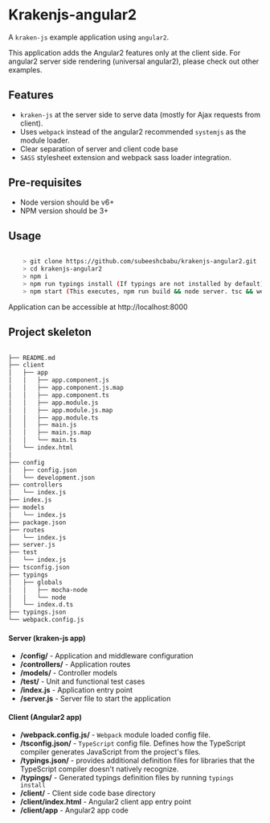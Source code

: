 # Krakenjs-angular2

A `kraken-js` example application using `angular2`.

This application adds the Angular2 features only at the client side. For angular2 server side rendering (universal angular2), please check out other examples.

## Features

- `kraken-js` at the server side to serve data (mostly for Ajax requests from client).
- Uses `webpack` instead of the angular2 recommended `systemjs` as the module loader.
- Clear separation of server and client code base
- `SASS` stylesheet extension and webpack sass loader integration.

## Pre-requisites

- Node version should be v6+
- NPM version should be 3+

## Usage

```sh

    > git clone https://github.com/subeeshcbabu/krakenjs-angular2.git
    > cd krakenjs-angular2
    > npm i
    > npm run typings install (If typings are not installed by default)
    > npm start (This executes, npm run build && node server. tsc && webpack are executed as part of npm run build)

```

Application can be accessible at http://localhost:8000


## Project skeleton

```sh

├── README.md
├── client
│   ├── app
│   │   ├── app.component.js
│   │   ├── app.component.js.map
│   │   ├── app.component.ts
│   │   ├── app.module.js
│   │   ├── app.module.js.map
│   │   ├── app.module.ts
│   │   ├── main.js
│   │   ├── main.js.map
│   │   └── main.ts
│   └── index.html
│  
├── config
│   ├── config.json
│   └── development.json
├── controllers
│   └── index.js
├── index.js
├── models
│   └── index.js
├── package.json
├── routes
│   └── index.js
├── server.js
├── test
│   └── index.js
├── tsconfig.json
├── typings
│   ├── globals
│   │   ├── mocha-node
│   │   └── node
│   └── index.d.ts
├── typings.json
└── webpack.config.js

```

#### Server (kraken-js app)

- **/config/** - Application and middleware configuration
- **/controllers/** - Application routes
- **/models/** - Controller models
- **/test/** - Unit and functional test cases
- **/index.js** - Application entry point
- **/server.js** - Server file to start the application

#### Client (Angular2 app)

- **/webpack.config.js/** - `Webpack` module loaded config file.
- **/tsconfig.json/** - `TypeScript` config file. Defines how the TypeScript compiler generates JavaScript from the project's files.
- **/typings.json/** - provides additional definition files for libraries that the TypeScript compiler doesn't natively recognize.
- **/typings/** - Generated typings definition files by running `typings install`
- **/client/** - Client side code base directory
- **/client/index.html** - Angular2 client app entry point
- **/client/app** - Angular2 app code
